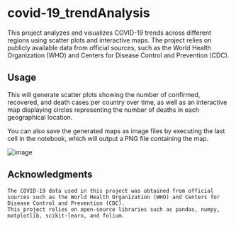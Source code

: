 # covid-19_trendAnalysis
This project analyzes and visualizes COVID-19 trends across different regions using scatter plots and interactive maps. The project relies on publicly available data from official sources, such as the World Health Organization (WHO) and Centers for Disease Control and Prevention (CDC).

## Usage

This will generate scatter plots showing the number of confirmed, recovered, and death cases per country over time, as well as an interactive map displaying circles representing the number of deaths in each geographical location.

You can also save the generated maps as image files by executing the last cell in the notebook, which will output a PNG file containing the map.

![image](https://user-images.githubusercontent.com/96385230/219440359-04d694fb-0a5f-4c12-a9de-0b1624193738.png)

## Acknowledgments

    The COVID-19 data used in this project was obtained from official sources such as the World Health Organization (WHO) and Centers for Disease Control and Prevention (CDC).
    This project relies on open-source libraries such as pandas, numpy, matplotlib, scikit-learn, and folium.
